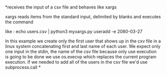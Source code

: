 *receives the input of a csv file and behaves like xargs

xargs reads items from the standard input, delimited by blanks and executes the command 

like :   echo users.csv | python3 myxargs.py useradd -e 2080-03-27

In this example we create only the first user that shows up in the cxv file in a linux system concatenating first and last name of each user.
We expect only one input in the stdin, the name of the csv file
because only use execution is going to be done we use os.execvp which replaces the current program execution. If we needed to add all of the users in the csv file we'd use subprocess.call
*
